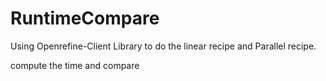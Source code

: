 # RuntimeCompare

Using Openrefine-Client Library to do the linear recipe and Parallel recipe. 

compute the time and compare 

